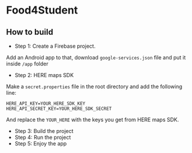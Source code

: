 # Food4Student

## How to build

* Step 1: Create a Firebase project. 

Add an Android app to that, download `google-services.json` file and put it inside `/app` folder

* Step 2: HERE maps SDK

Make a `secret.properties` file in the root directory and add the following line:

```
HERE_API_KEY=YOUR_HERE_SDK_KEY
HERE_API_SECRET_KEY=YOUR_HERE_SDK_SECRET
```

And replace the `YOUR_HERE` with the keys you get from HERE maps SDK.

* Step 3: Build the project
* Step 4: Run the project
* Step 5: Enjoy the app
